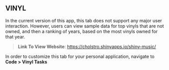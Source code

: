 ## VINYL

In the current version of this app, this tab does not support any major user interaction. However, users can view sample data for top vinyls that are not owned, and then a ranking of years, based on the most vinyls owned for that year. 

>**Link To View Website**: https://cholstro.shinyapps.io/shiny-music/


In order to customize this tab for your personal application, navigate to **Code > Vinyl Tasks**
